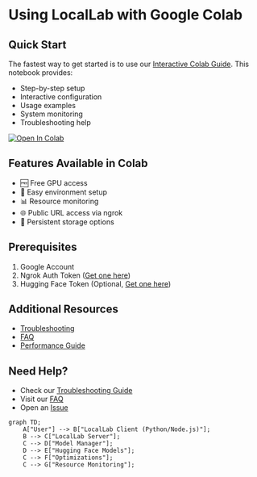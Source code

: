 # Using LocalLab with Google Colab

## Quick Start

The fastest way to get started is to use our [Interactive Colab Guide](./locallab_colab_guide.ipynb). This notebook provides:

- Step-by-step setup
- Interactive configuration
- Usage examples
- System monitoring
- Troubleshooting help

[![Open In Colab](https://colab.research.google.com/assets/colab-badge.svg)](https://colab.research.google.com/github/Developer-Utkarsh/LocalLab/blob/main/docs/colab/locallab_colab_guide.ipynb)

## Features Available in Colab

- 🆓 Free GPU access
- 🔄 Easy environment setup
- 📊 Resource monitoring
- 🌐 Public URL access via ngrok
- 💾 Persistent storage options

## Prerequisites

1. Google Account
2. Ngrok Auth Token ([Get one here](https://dashboard.ngrok.com/signup))
3. Hugging Face Token (Optional, [Get one here](https://huggingface.co/settings/tokens))

## Additional Resources

- [Troubleshooting](./troubleshooting.md)
- [FAQ](./faq.md)
- [Performance Guide](../features/performance.md)

## Need Help?

- Check our [Troubleshooting Guide](./troubleshooting.md)
- Visit our [FAQ](./faq.md)
- Open an [Issue](https://github.com/Developer-Utkarsh/LocalLab/issues)

```mermaid
graph TD;
    A["User"] --> B["LocalLab Client (Python/Node.js)"];
    B --> C["LocalLab Server"];
    C --> D["Model Manager"];
    D --> E["Hugging Face Models"];
    C --> F["Optimizations"];
    C --> G["Resource Monitoring"];
```
